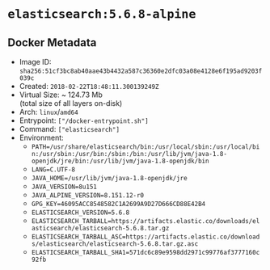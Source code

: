 # `elasticsearch:5.6.8-alpine`

## Docker Metadata

- Image ID: `sha256:51cf3bc8ab40aae43b4432a587c36360e2dfc03a08e4128e6f195ad9203f039c`
- Created: `2018-02-22T18:48:11.300139249Z`
- Virtual Size: ~ 124.73 Mb  
  (total size of all layers on-disk)
- Arch: `linux`/`amd64`
- Entrypoint: `["/docker-entrypoint.sh"]`
- Command: `["elasticsearch"]`
- Environment:
  - `PATH=/usr/share/elasticsearch/bin:/usr/local/sbin:/usr/local/bin:/usr/sbin:/usr/bin:/sbin:/bin:/usr/lib/jvm/java-1.8-openjdk/jre/bin:/usr/lib/jvm/java-1.8-openjdk/bin`
  - `LANG=C.UTF-8`
  - `JAVA_HOME=/usr/lib/jvm/java-1.8-openjdk/jre`
  - `JAVA_VERSION=8u151`
  - `JAVA_ALPINE_VERSION=8.151.12-r0`
  - `GPG_KEY=46095ACC8548582C1A2699A9D27D666CD88E42B4`
  - `ELASTICSEARCH_VERSION=5.6.8`
  - `ELASTICSEARCH_TARBALL=https://artifacts.elastic.co/downloads/elasticsearch/elasticsearch-5.6.8.tar.gz`
  - `ELASTICSEARCH_TARBALL_ASC=https://artifacts.elastic.co/downloads/elasticsearch/elasticsearch-5.6.8.tar.gz.asc`
  - `ELASTICSEARCH_TARBALL_SHA1=571dc6c89e9598dd2971c99776af3777160c92fb`
